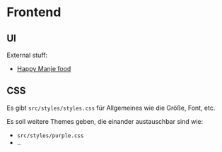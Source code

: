 # Frontend

## UI

External stuff:

- [Happy Manje food](https://geticonjar.com/resources/happy-manje)

## CSS

Es gibt `src/styles/styles.css` für Allgemeines wie die Größe, Font, etc.

Es soll weitere Themes geben, die einander austauschbar sind wie:

- `src/styles/purple.css`
- ..
